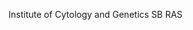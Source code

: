 [//]: # (Created by ./bin/manage_files.pl from ./species/Opisthorchis_felineus/PRJNA413383/Opisthorchis_felineus_PRJNA413383.summary.html on Thu Jun 11 13:45:06 2020)
Institute of Cytology and Genetics SB RAS
